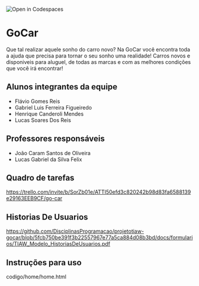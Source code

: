 ![Open in Codespaces](https://classroom.github.com/assets/open-in-codespaces-abfff4d4e15f9e1bd8274d9a39a0befe03a0632bb0f153d0ec72ff541cedbe34.svg)
# GoCar
Que tal realizar aquele sonho do carro novo? Na GoCar você encontra toda a ajuda que precisa para tornar o seu sonho uma realidade! Carros novos e disponiveis para aluguel, de todas as marcas e com as melhores condições que você irá encontrar!

## Alunos integrantes da equipe

* Flávio Gomes Reis
* Gabriel Luis Ferreira Figueiredo
* Henrique Canderoli Mendes
* Lucas Soares Dos Reis


## Professores responsáveis

* João Caram Santos de Oliveira
* Lucas Gabriel da Silva Felix

## Quadro de tarefas
https://trello.com/invite/b/SorZb01e/ATTI50efd3c820242b98d83fa6588139e29163EEB9CF/go-car

## Historias De Usuarios
https://github.com/DisciplinasProgramacao/projetotiaw-gocar/blob/5fcb750be391f3b22557967e77a5ca884d08b3bd/docs/formularios/TIAW_Modelo_HistoriasDeUsuarios.pdf

## Instruções para uso
codigo/home/home.html
